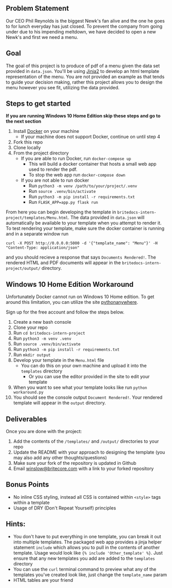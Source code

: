 

## Problem Statement
Our CEO Phil Reynolds is the biggest Newk's fan alive and the one he goes to for lunch everyday has just closed. To prevent the company from going under due to his impending meltdown, we have decided to open a new Newk's and first we need a menu.


## Goal
The goal of this project is to produce of pdf of a menu given the data set provided in `data.json`. You'll be using [Jinja2](http://jinja.pocoo.org/docs/2.10/templates/) to develop an html template representation of the menu. You are not provided an example as that tends to guide your decision making, rather this project allows you to design the menu however you see fit, utilizing the data provided.


## Steps to get started

**If you are running Windows 10 Home Edition skip these steps and go to the next section**

1. Install [Docker](https://www.docker.com/) on your machine
	- If your machine does not support Docker, continue on until step 4
2. Fork this repo
3. Clone locally
4. From the project directory
	- If you are able to run Docker, run `docker-compose up`
	  - This will build a docker container that hosts a small web app used to render the pdf.
	  - To stop the web app run `docker-compose down`
  	- If you are not able to run docker
  		- Run `python3 -m venv /path/to/your/project/.venv`
  		- Run `source .venv/bin/activate`
  		- Run `python3 -m pip install -r requirements.txt`
  		- Run `FLASK_APP=app.py flask run`

From here you can begin developing the template in `britedocs-intern-project/templates/Menu.html`. The data provided in `data.json` will automatically be available to your template when you attempt to render it.
To test rendering your template, make sure the docker container is running and in a separate window run

```
curl -X POST http://0.0.0.0:5000 -d '{"template_name": "Menu"}' -H "Content-Type: application/json"
```

and you should recieve a response that says `Documents Rendered!`. The rendered HTML and PDF documents will appear in the `britedocs-intern-project/output/` directory.


## Windows 10 Home Edition Workaround

Unfortunately Docker cannot run on Windows 10 Home edition. To get around this limitation, you can utilize the site [pythonanywhere](pythonanywhere.com/).

Sign up for the free account and follow the steps below.

1. Create a new bash console
2. Clone your repo
3. Run `cd britedocs-intern-project`
4. Run `python3 -m venv .venv`
5. Run `source .venv/bin/activate`
6. Run `python3 -m pip install -r requirements.txt`
7. Run `mkdir output`
8. Develop your template in the `Menu.html` file
    - You can do this on your own machine and upload it into the `templates` directory
		- Or you can use the editor provided in the site to edit your template
9. When you want to see what your template looks like run `python workaround.py`
10. You should see the console output `Document Rendered!`. Your rendered template will appear in the `output` directory.


## Deliverables
Once you are done with the project:

1. Add the contents of the `/templates/` and `/output/` directories to your repo
2. Update the README with your approach to designing the template (you may also add any other thoughts/questions)
3. Make sure your fork of the repository is updated in Github
4. Email winslow@britecore.com with a link to your forked repository


## Bonus Points
 - No inline CSS styling, instead all CSS is contained within `<style>` tags within a template
 - Usage of DRY (Don't Repeat Yourself) principles

## Hints:

 - You don't have to put everything in one template, you can break it out into multiple templates. The packaged web app provides a jinja helper statement `include` which allows you to pull in the contents of another template. Usage would look like `{% include 'Other_template' %}`. Just ensure that any new templates you add are added to the `templates` directory
 - You can use the `curl` terminal command to preview what any of the templates you've created look like, just change the `template_name` param
 - HTML tables are your friend
